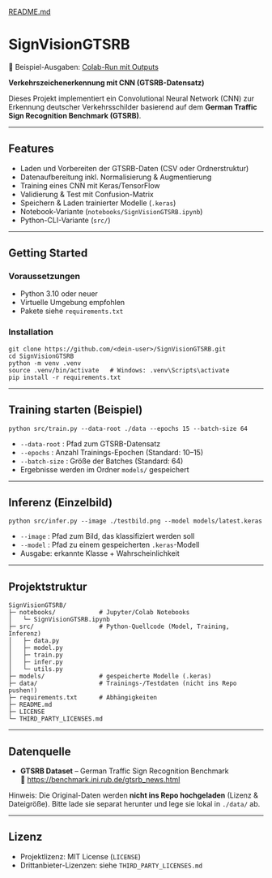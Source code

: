 [README.md](https://github.com/user-attachments/files/21960784/README.md)
# SignVisionGTSRB
📄 Beispiel-Ausgaben: [Colab-Run mit Outputs](docs/SignVisionGTSRB_Colab_Outputs.pdf)

**Verkehrszeichenerkennung mit CNN (GTSRB-Datensatz)**

Dieses Projekt implementiert ein Convolutional Neural Network (CNN) zur Erkennung deutscher Verkehrsschilder basierend auf dem **German Traffic Sign Recognition Benchmark (GTSRB)**.

---

## Features
- Laden und Vorbereiten der GTSRB-Daten (CSV oder Ordnerstruktur)  
- Datenaufbereitung inkl. Normalisierung & Augmentierung  
- Training eines CNN mit Keras/TensorFlow  
- Validierung & Test mit Confusion-Matrix  
- Speichern & Laden trainierter Modelle (`.keras`)  
- Notebook-Variante (`notebooks/SignVisionGTSRB.ipynb`)  
- Python-CLI-Variante (`src/`)  

---

## Getting Started

### Voraussetzungen
- Python 3.10 oder neuer  
- Virtuelle Umgebung empfohlen  
- Pakete siehe `requirements.txt`  

### Installation
```
git clone https://github.com/<dein-user>/SignVisionGTSRB.git
cd SignVisionGTSRB
python -m venv .venv
source .venv/bin/activate   # Windows: .venv\Scripts\activate
pip install -r requirements.txt
```

---

## Training starten (Beispiel)
```
python src/train.py --data-root ./data --epochs 15 --batch-size 64
```
- `--data-root` : Pfad zum GTSRB-Datensatz  
- `--epochs` : Anzahl Trainings-Epochen (Standard: 10–15)  
- `--batch-size` : Größe der Batches (Standard: 64)  
- Ergebnisse werden im Ordner `models/` gespeichert  

---

## Inferenz (Einzelbild)
```
python src/infer.py --image ./testbild.png --model models/latest.keras
```
- `--image` : Pfad zum Bild, das klassifiziert werden soll  
- `--model` : Pfad zu einem gespeicherten `.keras`-Modell  
- Ausgabe: erkannte Klasse + Wahrscheinlichkeit  

---

## Projektstruktur
```
SignVisionGTSRB/
├─ notebooks/            # Jupyter/Colab Notebooks
│   └─ SignVisionGTSRB.ipynb
├─ src/                  # Python-Quellcode (Model, Training, Inferenz)
│   ├─ data.py
│   ├─ model.py
│   ├─ train.py
│   ├─ infer.py
│   └─ utils.py
├─ models/               # gespeicherte Modelle (.keras)
├─ data/                 # Trainings-/Testdaten (nicht ins Repo pushen!)
├─ requirements.txt      # Abhängigkeiten
├─ README.md
├─ LICENSE
└─ THIRD_PARTY_LICENSES.md
```

---

## Datenquelle
- **GTSRB Dataset** – German Traffic Sign Recognition Benchmark  
  🔗 https://benchmark.ini.rub.de/gtsrb_news.html  

Hinweis: Die Original-Daten werden **nicht ins Repo hochgeladen** (Lizenz & Dateigröße). Bitte lade sie separat herunter und lege sie lokal in `./data/` ab.

---

## Lizenz
- Projektlizenz: MIT License (`LICENSE`)  
- Drittanbieter-Lizenzen: siehe `THIRD_PARTY_LICENSES.md`  
